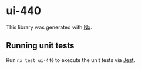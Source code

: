 # ui-440

This library was generated with [Nx](https://nx.dev).

## Running unit tests

Run `nx test ui-440` to execute the unit tests via [Jest](https://jestjs.io).
